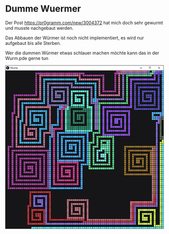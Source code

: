 # Dumme Wuermer

Der Post https://pr0gramm.com/new/3004372 hat mich doch sehr gewurmt und musste nachgebaut werden.

Das Abbauen der Würmer ist noch nicht implementiert, es wird nur aufgebaut bis alle Sterben.

Wer die dummen Würmer etwas schlauer machen möchte kann das in der Wurm.pde gerne tun

![Screenshot](/WeirdBehaviour4.png)

